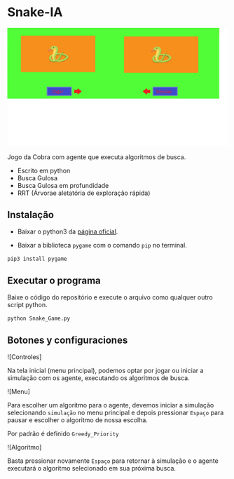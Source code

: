 # Snake-IA

![Menu Background](imgs/snake.png)

Jogo da Cobra com agente que executa algoritmos de busca.

* Escrito em python
* Busca Gulosa
* Busca Gulosa em profundidade
* RRT (Árvorae aletatória de exploração rápida)


## Instalação

* Baixar o python3 da [página oficial](https://www.python.org/downloads/).

* Baixar a biblioteca `pygame` com o comando `pip` no terminal.

```
pip3 install pygame
```

## Executar o programa
Baixe o código do repositório e execute o arquivo como qualquer outro script python.
```
python Snake_Game.py
```

## Botones y configuraciones

![Controles]

Na tela inicial (menu principal), podemos optar por jogar ou iniciar a simulação com os agente, executando os algoritmos de busca.

![Menu]

Para escolher um algoritmo para o agente, devemos iniciar a simulação selecionando `simulação` no menu principal e depois pressionar `Espaço` para pausar e escolher o algoritmo de nossa escolha.

Por padrão é definido `Greedy_Priority`

![Algoritmo]

Basta pressionar novamente `Espaço` para retornar à simulação e o agente executará o algoritmo selecionado em sua próxima busca.


